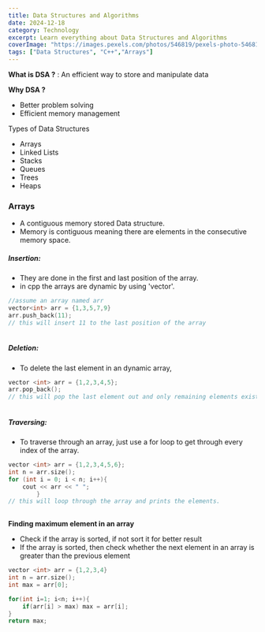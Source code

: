 ```yaml
---
title: Data Structures and Algorithms
date: 2024-12-18
category: Technology
excerpt: Learn everything about Data Structures and Algorithms
coverImage: "https://images.pexels.com/photos/546819/pexels-photo-546819.jpeg?auto=compress&cs=tinysrgb&w=1260&h=750&dpr=1"
tags: ["Data Structures", "C++","Arrays"]
---
```


**What is DSA ?** : An efficient way to store and manipulate data
	
**Why DSA ?**
- Better problem solving
- Efficient memory management

Types of Data Structures
 - Arrays
 - Linked Lists
 - Stacks
 - Queues
 - Trees
 - Heaps

### Arrays
- A contiguous memory stored Data structure.
- Memory is contiguous meaning there are elements in the consecutive memory space. 


##### **Insertion**:
- They are done in the first and last position of the array.
- in cpp the arrays are dynamic by using 'vector'.

```cpp
//assume an array named arr
vector<int> arr = {1,3,5,7,9}
arr.push_back(11); 
// this will insert 11 to the last position of the array
		
```
#####  **Deletion**:
- To delete the last element in an dynamic array,

```c++
vector <int> arr = {1,2,3,4,5};
arr.pop_back();
// this will pop the last element out and only remaining elements exists in the array
		
```
#####  **Traversing**:
- To traverse through an array, just use a for loop to get through every index of the array.

```cpp
vector <int> arr = {1,2,3,4,5,6};
int n = arr.size();
for (int i = 0; i < n; i++){
	cout << arr << " "; 
		}
// this will loop through the array and prints the elements. 
		
```

 **Finding maximum element in an array**

- Check if the array is sorted, if not sort it for better result
- If the array is sorted, then check whether the next element in an array is greater than the previous element

```cpp
vector <int> arr = {1,2,3,4}
int n = arr.size();
int max = arr[0];

for(int i=1; i<n; i++){
	if(arr[i] > max) max = arr[i];
}
return max;
```

